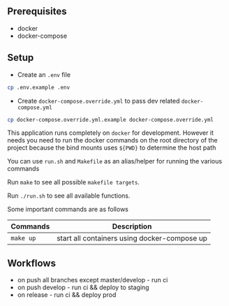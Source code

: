 ## Prerequisites

- docker
- docker-compose

## Setup

- Create an `.env` file

```bash
cp .env.example .env
```

- Create `docker-compose.override.yml` to pass dev related
  `docker-compose.yml`

```bash
cp docker-compose.override.yml.example docker-compose.override.yml
```

This application runs completely on `docker` for development. However it
needs you need to run the docker commands on the root directory of the
project because the bind mounts uses `${PWD}` to determine the host path


You can use `run.sh` and `Makefile` as an alias/helper for running the various
commands


Run `make` to see all possible `makefile targets`. 


Run `./run.sh` to see all available functions.


Some important commands are as follows

| Commands | Description |
|----|----|
| `make up`   | start all containers using docker-compose up |


## Workflows

- on push all branches except master/develop - run ci
- on push develop - run ci && deploy to staging
- on release - run ci && deploy prod
